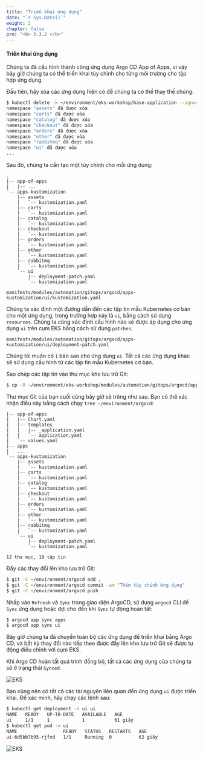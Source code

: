 ```yaml
---
title: "Triển khai ứng dụng"
date: "`r Sys.Date()`"
weight: 2
chapter: false
pre: "<b> 3.3.2 </b>"
---
```


#### Triển khai ứng dụng

Chúng ta đã cấu hình thành công ứng dụng Argo CD App of Apps, vì vậy bây giờ chúng ta có thể triển khai tùy chỉnh cho từng môi trường cho tập hợp ứng dụng.

Đầu tiên, hãy xóa các ứng dụng hiện có để chúng ta có thể thay thế chúng:

```bash
$ kubectl delete -k ~/environment/eks-workshop/base-application --ignore-not-found=true
namespace "assets" đã được xóa
namespace "carts" đã được xóa
namespace "catalog" đã được xóa
namespace "checkout" đã được xóa
namespace "orders" đã được xóa
namespace "other" đã được xóa
namespace "rabbitmq" đã được xóa
namespace "ui" đã được xóa
...
```

Sau đó, chúng ta cần tạo một tùy chỉnh cho mỗi ứng dụng:

```
.
|-- app-of-apps
|   |-- ...
`-- apps-kustomization
    |-- assets
    |   `-- kustomization.yaml
    |-- carts
    |   `-- kustomization.yaml
    |-- catalog
    |   `-- kustomization.yaml
    |-- checkout
    |   `-- kustomization.yaml
    |-- orders
    |   `-- kustomization.yaml
    |-- other
    |   `-- kustomization.yaml
    |-- rabbitmq
    |   `-- kustomization.yaml
    `-- ui
        |-- deployment-patch.yaml
        `-- kustomization.yaml
```

```file
manifests/modules/automation/gitops/argocd/apps-kustomization/ui/kustomization.yaml
```

Chúng ta xác định một đường dẫn đến các tập tin mẫu Kubernetes cơ bản cho một ứng dụng, trong trường hợp này là `ui`, bằng cách sử dụng `resources`. Chúng ta cũng xác định cấu hình nào sẽ được áp dụng cho ứng dụng `ui` trên cụm EKS bằng cách sử dụng `patches`.

```file
manifests/modules/automation/gitops/argocd/apps-kustomization/ui/deployment-patch.yaml
```

Chúng tôi muốn có `1` bản sao cho ứng dụng `ui`. Tất cả các ứng dụng khác sẽ sử dụng cấu hình từ các tập tin mẫu Kubernetes cơ bản.

Sao chép các tập tin vào thư mục kho lưu trữ Git:

```bash
$ cp -R ~/environment/eks-workshop/modules/automation/gitops/argocd/apps-kustomization ~/environment/argocd/
```

Thư mục Git của bạn cuối cùng bây giờ sẽ trông như sau. Bạn có thể xác nhận điều này bằng cách chạy `tree ~/environment/argocd`:

```
|-- app-of-apps
|   |-- Chart.yaml
|   |-- templates
|   |   |-- _application.yaml
|   |   `-- application.yaml
|   `-- values.yaml
|-- apps
|   ...
`-- apps-kustomization
    |-- assets
    |   `-- kustomization.yaml
    |-- carts
    |   `-- kustomization.yaml
    |-- catalog
    |   `-- kustomization.yaml
    |-- checkout
    |   `-- kustomization.yaml
    |-- orders
    |   `-- kustomization.yaml
    |-- other
    |   `-- kustomization.yaml
    |-- rabbitmq
    |   `-- kustomization.yaml
    `-- ui
        |-- deployment-patch.yaml
        `-- kustomization.yaml

12 thư mục, 19 tập tin
```

Đẩy các thay đổi lên kho lưu trữ Git:

```bash
$ git -C ~/environment/argocd add .
$ git -C ~/environment/argocd commit -am "Thêm tùy chỉnh ứng dụng"
$ git -C ~/environment/argocd push
```

Nhấp vào `Refresh` và `Sync` trong giao diện ArgoCD, sử dụng `argocd` CLI để `Sync` ứng dụng hoặc đợi cho đến khi `Sync` tự động hoàn tất:

```bash
$ argocd app sync apps
$ argocd app sync ui
```

Bây giờ chúng ta đã chuyển toàn bộ các ứng dụng để triển khai bằng Argo CD, và bất kỳ thay đổi nào tiếp theo được đẩy lên kho lưu trữ Git sẽ được tự động điều chỉnh với cụm EKS.

Khi Argo CD hoàn tất quá trình đồng bộ, tất cả các ứng dụng của chúng ta sẽ ở trạng thái `Synced`.

![EKS](/images/0006/00050.png?featherlight=false&width=90pc)

Bạn cũng nên có tất cả các tài nguyên liên quan đến ứng dụng `ui` được triển khai. Để xác minh, hãy chạy các lệnh sau:

```bash hook=deploy
$ kubectl get deployment -n ui ui
NAME   READY   UP-TO-DATE   AVAILABLE   AGE
ui     1/1     1            1           61 giây
$ kubectl get pod -n ui
NAME                 READY   STATUS   RESTARTS   AGE
ui-6d5bb7b95-rjfxd   1/1     Running  0          62 giây
```

![EKS](/images/0006/00051.png?featherlight=false&width=90pc)